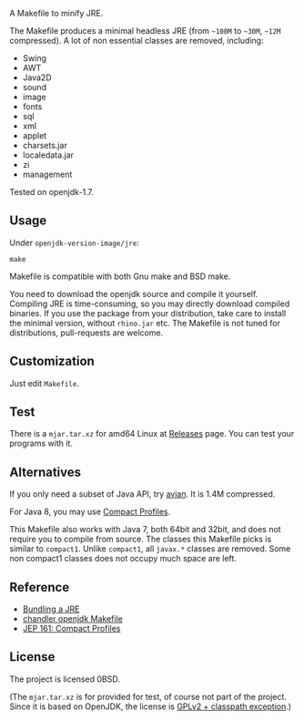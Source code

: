 A Makefile to minify JRE.

The Makefile produces a minimal headless JRE
(from `~100M` to `~30M`, `~12M` compressed).
A lot of non essential classes are removed, including:

- Swing
- AWT
- Java2D
- sound
- image
- fonts
- sql
- xml
- applet
- charsets.jar
- localedata.jar
- zi
- management

Tested on openjdk-1.7.


Usage
-----

Under `openjdk-version-image/jre`:

    make

Makefile is compatible with both Gnu make and BSD make.

You need to download the openjdk source and compile it yourself.
Compiling JRE is time-consuming, so you may directly download compiled binaries.
If you use the package from your distribution, take care to install the minimal version,
without `rhino.jar` etc. The Makefile is not tuned for distributions, pull-requests are welcome.

Customization
-------------

Just edit `Makefile`.

Test
----

There is a `mjar.tar.xz` for amd64 Linux at [Releases] page.
You can test your programs with it.

[Releases]: https://github.com/weakish/minify-jre/releases

Alternatives
------------

If you only need a subset of Java API, try [avian].
It is 1.4M compressed.

[avian]: https://readytalk.github.io/avian

For Java 8, you may use [Compact Profiles][compact].

This Makefile also works with Java 7, both 64bit and 32bit,
and does not require you to compile from source.
The classes this Makefile picks is similar to `compact1`.
Unlike `compact1`, all `javax.*` classes are removed.
Some non compact1 classes does not occupy much space are left.

[compact]: https://blogs.oracle.com/jtc/entry/a_first_look_at_compact "Oracle Blog"

Reference
---------

- [Bundling a JRE](https://github.com/libgdx/libgdx/wiki/Bundling-a-JRE)
- [chandler openjdk Makefile](https://github.com/owenmorris/chandler/blob/077446a53e8b0e1a169b49d0d03ec95acd5ac1f5/external/openjdk/Makefile)
- [JEP 161: Compact Profiles](http://openjdk.java.net/jeps/161)

License
-------

The project is licensed 0BSD.

(The `mjar.tar.xz` is for provided for test, of course not part of the project.
Since it is based on OpenJDK, the license is [GPLv2 + classpath exception][gpl2ce].)

[gpl2ce]: http://openjdk.java.net/legal/gplv2+ce.html
